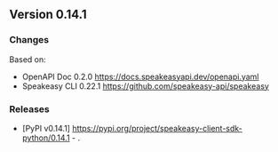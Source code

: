 

## Version 0.14.1
### Changes
Based on:
- OpenAPI Doc 0.2.0 https://docs.speakeasyapi.dev/openapi.yaml
- Speakeasy CLI 0.22.1 https://github.com/speakeasy-api/speakeasy
### Releases
- [PyPI v0.14.1] https://pypi.org/project/speakeasy-client-sdk-python/0.14.1 - .